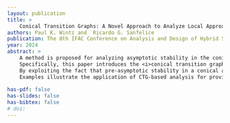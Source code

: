 ```yaml
---
layout: publication
title: > 
    Conical Transition Graphs: A Novel Approach to Analyze Local Approximations of Hybrid Systems
authors: Paul K. Wintz and  Ricardo G. Sanfelice
publication: The 8th IFAC Conference on Analysis and Design of Hybrid Systems
year: 2024
abstract: >
    A method is proposed for analyzing asymptotic stability in the conical approximation of a hybrid system.
    Specifically, this paper introduces the <i>conical transition graph</i> (CTG) to simplify the analysis of asymptotic stability in conical approximations by converting the motion of solutions to a hybrid system into walks through a (discrete) graph.
    By exploiting the fact that pre-asymptotic stability in a conical approximation implies pre-asymptotic stability in the original system, we propose a CTG-based approach to establish asymptotic stability wi	thout constructing a Lyapunov function.
    Examples illustrate the application of CTG-based analysis for proving pre-asymptotic stability.
    
has-pdf: false
has-slides: false
has-bibtex: false
# doi: 
---
```


